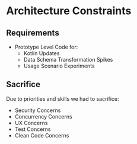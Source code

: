 # Architecture Constraints

## Requirements

* Prototype Level Code for:
  * Kotlin Updates
  * Data Schema Transformation Spikes
  * Usage Scenario Experiments

## Sacrifice

Due to priorities and skills we had to sacrifice:
* Security Concerns
* Concurrency Concerns
* UX Concerns
* Test Concerns
* Clean Code Concerns

